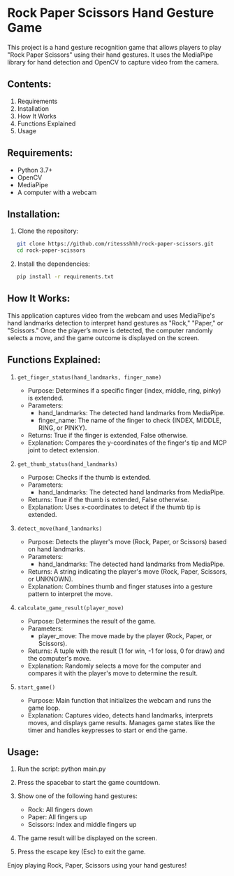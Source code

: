 Rock Paper Scissors Hand Gesture Game
=====================================

This project is a hand gesture recognition game that allows players to play "Rock Paper Scissors" using their hand gestures. It uses the MediaPipe library for hand detection and OpenCV to capture video from the camera.

Contents:
---------
1. Requirements
2. Installation
3. How It Works
4. Functions Explained
5. Usage

Requirements:
-------------
- Python 3.7+
- OpenCV
- MediaPipe
- A computer with a webcam

Installation:
-------------
1. Clone the repository:
```bash
   git clone https://github.com/ritessshhh/rock-paper-scissors.git
   cd rock-paper-scissors
```

2. Install the dependencies:
```bash
   pip install -r requirements.txt
```

How It Works:
-------------
This application captures video from the webcam and uses MediaPipe's hand landmarks detection to interpret hand gestures as "Rock," "Paper," or "Scissors." Once the player’s move is detected, the computer randomly selects a move, and the game outcome is displayed on the screen.

Functions Explained:
--------------------

1. ```get_finger_status(hand_landmarks, finger_name)```
   - Purpose: Determines if a specific finger (index, middle, ring, pinky) is extended.
   - Parameters:
     - hand_landmarks: The detected hand landmarks from MediaPipe.
     - finger_name: The name of the finger to check (INDEX, MIDDLE, RING, or PINKY).
   - Returns: True if the finger is extended, False otherwise.
   - Explanation: Compares the y-coordinates of the finger's tip and MCP joint to detect extension.

2. ```get_thumb_status(hand_landmarks)```
   - Purpose: Checks if the thumb is extended.
   - Parameters:
     - hand_landmarks: The detected hand landmarks from MediaPipe.
   - Returns: True if the thumb is extended, False otherwise.
   - Explanation: Uses x-coordinates to detect if the thumb tip is extended.

3. ```detect_move(hand_landmarks)```
   - Purpose: Detects the player's move (Rock, Paper, or Scissors) based on hand landmarks.
   - Parameters:
     - hand_landmarks: The detected hand landmarks from MediaPipe.
   - Returns: A string indicating the player's move (Rock, Paper, Scissors, or UNKNOWN).
   - Explanation: Combines thumb and finger statuses into a gesture pattern to interpret the move.

4. ```calculate_game_result(player_move)```
   - Purpose: Determines the result of the game.
   - Parameters:
     - player_move: The move made by the player (Rock, Paper, or Scissors).
   - Returns: A tuple with the result (1 for win, -1 for loss, 0 for draw) and the computer's move.
   - Explanation: Randomly selects a move for the computer and compares it with the player's move to determine the result.

5. ```start_game()```
   - Purpose: Main function that initializes the webcam and runs the game loop.
   - Explanation: Captures video, detects hand landmarks, interprets moves, and displays game results. Manages game states like the timer and handles keypresses to start or end the game.

Usage:
------
1. Run the script:
   python main.py

2. Press the spacebar to start the game countdown.

3. Show one of the following hand gestures:
   - Rock: All fingers down
   - Paper: All fingers up
   - Scissors: Index and middle fingers up

4. The game result will be displayed on the screen.

5. Press the escape key (Esc) to exit the game.

Enjoy playing Rock, Paper, Scissors using your hand gestures!